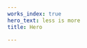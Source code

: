 ```yaml
---
works_index: true
hero_text: less is more
title: Hero

---
```

<Hero :text="$page.frontmatter.hero_text" />
<WorksList />